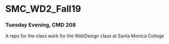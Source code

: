 # SMC_WD2_Fall19
### Tuesday Evening, CMD 208
A repo for the class work for the WebDesign class at Santa Monica College
